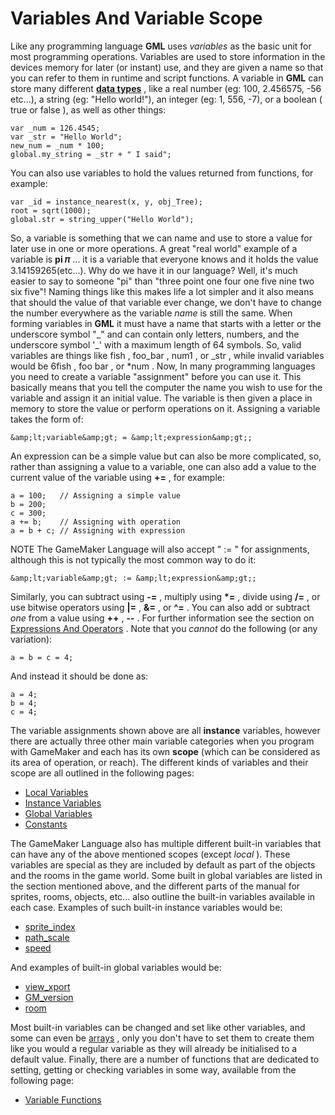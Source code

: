 # Variables And Variable Scope

Like any programming language **GML** uses *variables* as the basic unit
for most programming operations. Variables are used to store information
in the devices memory for later (or instant) use, and they are given a
name so that you can refer to them in runtime and script functions. A
variable in **GML** can store many different [**data
types**](Data_Types) , like a real number (eg: 100, 2.456575, -56
etc...), a string (eg: "Hello world!"), an integer (eg: 1, 556, -7), or
a boolean ( true or false ), as well as other things:

``` gml
var _num = 126.4545;
var _str = "Hello World";
new_num = _num * 100;
global.my_string = _str + " I said";
```

You can also use variables to hold the values returned from functions,
for example:

``` gml
var _id = instance_nearest(x, y, obj_Tree);
root = sqrt(1000);
global.str = string_upper("Hello World");
```

So, a variable is something that we can name and use to store a value
for later use in one or more operations. A great "real world" example of
a variable is **pi 𝜋** ... it is a variable that everyone knows and it
holds the value 3.14159265(etc...). Why do we have it in our language?
Well, it's much easier to say to someone "pi" than "three point one four
one five nine two six five"! Naming things like this makes life a lot
simpler and it also means that should the value of that variable ever
change, we don't have to change the number everywhere as the variable
*name* is still the same. When forming variables in **GML** it must have
a name that starts with a letter or the underscore symbol "\_" and can
contain only letters, numbers, and the underscore symbol '\_' with a
maximum length of 64 symbols. So, valid variables are things like fish ,
foo_bar , num1 , or \_str , while invalid variables would be 6fish , foo
bar , or \*num . Now, In many programming languages you need to create a
variable "assignment" before you can use it. This basically means that
you tell the computer the name you wish to use for the variable and
assign it an initial value. The variable is then given a place in memory
to store the value or perform operations on it. Assigning a variable
takes the form of:

``` gml
&amp;lt;variable&amp;gt; = &amp;lt;expression&amp;gt;;
```

An expression can be a simple value but can also be more complicated,
so, rather than assigning a value to a variable, one can also add a
value to the current value of the variable using **+=** , for example:

``` gml
a = 100;   // Assigning a simple value
b = 200;
c = 300;
a += b;    // Assigning with operation
a = b + c; // Assigning with expression
```

NOTE The GameMaker Language will also accept " := " for assignments,
although this is not typically the most common way to do it:

``` gml
&amp;lt;variable&amp;gt; := &amp;lt;expression&amp;gt;;
```

Similarly, you can subtract using **-=** , multiply using **\*=** ,
divide using **/=** , or use bitwise operators using **\|=** , **&=** ,
or **^=** . You can also add or subtract *one* from a value using **++**
, **--** . For further information see the section on [Expressions And
Operators](Expressions_And_Operators) . Note that you *cannot* do
the following (or any variation):

``` gml
a = b = c = 4;
```

And instead it should be done as:

``` gml
a = 4;
b = 4;
c = 4;
```

The variable assignments shown above are all **instance** variables,
however there are actually three other main variable categories when you
program with GameMaker and each has its own **scope** (which can be
considered as its area of operation, or reach). The different kinds of
variables and their scope are all outlined in the following pages:

-   [Local Variables](Variables/Local_Variables)
-   [Instance Variables](Variables/Instance_Variables)
-   [Global Variables](Variables/Global_Variables)
-   [Constants](Variables/Constants)

The GameMaker Language also has multiple different built-in variables
that can have any of the above mentioned scopes (except *local* ). These
variables are special as they are included by default as part of the
objects and the rooms in the game world. Some built in global variables
are listed in the section mentioned above, and the different parts of
the manual for sprites, rooms, objects, etc... also outline the built-in
variables available in each case. Examples of such built-in instance
variables would be:

-   
    [sprite_index](../GML_Reference/Asset_Management/Sprites/Sprite_Instance_Variables/sprite_index)
-   [ path_scale
    ](../GML_Reference/Asset_Management/Paths/Path_Variables/path_index)
-   [ speed
    ](../GML_Reference/Asset_Management/Instances/Instance_Variables/speed)

And examples of built-in global variables would be:

-   [ view_xport
    ](../GML_Reference/Cameras_And_Display/Cameras_And_Viewports/view_xport)
-   [ GM_version ](../GML_Reference/OS_And_Compiler/GM_version)
-   [ room ](../GML_Reference/Asset_Management/Rooms/room)

Most built-in variables can be changed and set like other variables, and
some can even be [arrays](Arrays) , only you don't have to set them
to create them like you would a regular variable as they will already be
initialised to a default value. Finally, there are a number of functions
that are dedicated to setting, getting or checking variables in some
way, available from the following page:

-   [Variable
    Functions](../GML_Reference/Variable_Functions/Variable_Functions)
